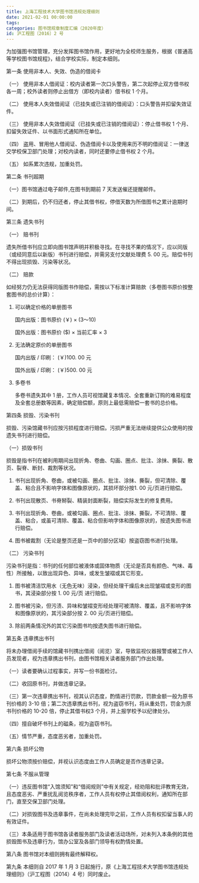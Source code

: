 ```yaml
---
title: 上海工程技术大学图书馆违规处理细则
date: 2021-02-01 00:00:00
tags: 
categories: 图书馆规章制度汇编（2020年度）
id: 沪工程图〔2016〕2 号
---
```


为加强图书馆管理，充分发挥图书馆作用，更好地为全校师生服务，根据《普通高等学校图书馆规程》，结合学校实际，制定本细则。

第一条 使用非本人、失效、伪造的借阅卡

（一） 使用非本人借阅证：校内读者第一次口头警告，第二次起停止双方借书权各一周；校外读者则停止出借方（即校内读者）借书权 1 个月。

（二） 使用本人失效借阅证（已挂失或已注销的借阅证）：口头警告并扣留失效证件。

（三） 使用非本人失效借阅证（已挂失或已注销的借阅证）：停止借书权 1 个月、扣留失效证件、以书面形式通知所在单位。

（四） 盗用、冒用他人借阅证、伪造借阅卡以及使用来历不明的借阅证：一律送交学校保卫部门处理；对校内读者，同时还要停止借书权 2 个月。

（五） 如系累次违规，加重处罚。

第二条 书刊超期

（一）图书馆通过电子邮件,在图书到期前 7 天发送催还提醒邮件。

（二）到期后，仍不归还者，停止其借书权，停借天数为所借图书之累计逾期时间。

第三条 遗失书刊

（一） 赔书刊

遗失所借书刊应立即向图书馆声明并积极寻找。在寻找不果的情况下，应以同版（或经同意后以新版）书刊进行赔偿，并需另支付文献处理费 5. 00 元。赔偿书刊不得出现损毁、污染等状况。

（二） 赔款

如经努力仍无法获得同版图书作赔偿，需按以下标准计算赔款（多卷图书原价按整套图书的总价计算）：

1. 可以确定价格的单册图书

   国内出版：图书原价 (￥) × (3～10)

   国外出版：图书原价 ($) × 当前汇率 × 3

2. 无法确定原价的单册图书

   国内出版 / 印刷： (￥)100. 00 元

   国外出版 / 印刷： (￥)500. 00 元

3. 多卷书

   多卷书遗失其中 1 册，工作人员可视馆藏复本情况、全套重新订购的难易程度及全套总册数等因素，确定赔偿额，原则上最低需赔偿一套书的总价格。

第四条 损毁、污染书刊

损毁、污染馆藏书刊应按污损程度进行赔偿。污损严重无法继续提供公众使用的按遗失书刊进行赔偿。

（一）损毁书刊

损毁是指书刊在被利用期间出现折角、卷曲、勾画、圈点、批注、涂抹、撕裂、散页、裂脊、断封、裁割等状况。

1. 书刊出现折角、卷曲，或被勾画、圈点、批注、涂抹、撕裂，但可清除、覆盖、粘合且不影响字体和图像原状的，其损坏部分按1. 00 元/页进行赔偿。

2. 书刊出现散页、书脊掰裂、精装封面断裂，赔偿实际发生的修复费用。

3. 书刊出现折角、卷曲，或被勾画、圈点、批注、涂抹、撕裂，不可清除、覆盖、粘合，或虽可清除、覆盖、粘合但影响字体和图像原状的，按遗失图书进行赔偿。

4. 图书被裁割（无论是整页还是一页中的部分区域）按盗窃图书进行处理。

（二） 污染书刊

污染书刊是指：书刊的任何部位被液体或固体物质（无论是否具有颜色、气味、毒性）所接触，以致出现异色、异味，或发生皱褶或其它形变。

1. 图书被清洁饮用水（无色无味）浸染，但经处理干燥后未出现皱褶或变形的图书，其浸染部分按 1. 00 元/页 进行赔偿。

2. 图书被污染，但污渍、异味和皱褶变形经处理可被清除、覆盖，且不影响字体和图像原状的，其污染部分按 2. 00 元/页进行赔偿。

3. 除前两条情况外的其它污染图书均按遗失图书进行赔偿。

第五条 违章携出书刊

将未办理借阅手续的馆藏书刊携出借阅（阅览）室，导致监视仪器报警或被工作人员发现者，视为违章携出书刊，由图书馆相关读者服务部门作出处理。

（一）读者要确认过程事实，并写一份书面检讨。

（二）收回原书刊，并做违章记录。

（三）第一次违章携出书刊，视其认识态度，酌情进行罚款，罚款金额一般为原书刊价格的 3-10 倍；第二次违章携出书刊，视为盗窃书刊，将从重处罚，罚金为原书刊价格的 10-20 倍，停止其借书权3 个月，并上报学校予以纪律处分。

（四）擅自破坏书刊上的磁条，视为盗窃书刊。

（五）情节严重，态度恶劣者，加重处罚。

第六条 损坏公物

损坏公物须按价赔偿，并视认识态度由工作人员确定是否作违章记录。

第七条 不服从管理

（一）违反图书馆“入馆须知”和“借阅规则”中有关规定，经劝阻和批评教育无效，且态度恶劣、严重扰乱阅览秩序者，工作人员有权停止其借阅权利，通知所在部门，直至交保卫部门处理。

（二）对损毁图书及违章事件，在尚未处理完毕之前，工作人员有权扣留当事人的有效证件。

（三）本条适用于图书馆各读者服务部门及读者活动场所，对未列入本条例的其他损毁图书及违章行为，馆办公室及各部门领导有权酌情处置。

第八条 图书馆对本细则拥有最终解释权。

第九条 本细则自 2017 年 1 月 3 日起施行，原《上海工程技术大学图书馆违规处理细则》（沪工程图（2014）4 号）同时废止。
